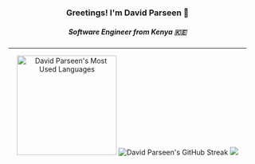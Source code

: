 <div align="center">
  <h3>Greetings! I'm David Parseen 🚀</h3>
  <h5>Software Engineer from Kenya 🇰🇪</h5>
  <hr width="95%">
  
  <img height="200" src="https://github-readme-stats-1c31.vercel.app/api/top-langs/?username=parseen254&layout=normal&card_width=450&theme=dark&hide_border=true&hide=solidity,ruby,php,scss,vue,html&langs_count=6" alt="David Parseen's Most Used Languages" />
  <img src="https://github-readme-streak-stats-nine-wine.vercel.app/?user=parseen254&theme=dark&card_height=200&card_width=510&hide_border=true&mode=weekly" alt="David Parseen's GitHub Streak" />
  
  <img src="https://github-readme-stats-1c31.vercel.app/api/?username=parseen254&layout=compact&theme=dark&hide_border=true&card_width=799&hide=stars,contribs&show=reviews,prs_merged,prs_merged_percentage&show_icons=true&rank_icon=github&custom_title=David%20Parseen's%20Github%20Stats" />
</div>
